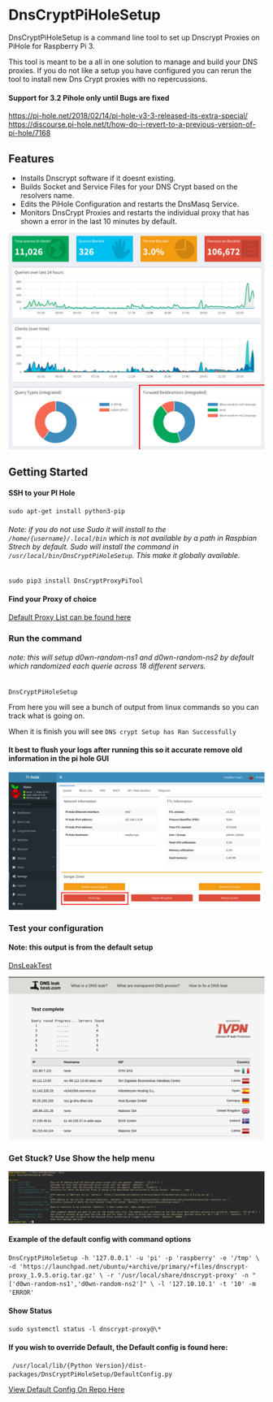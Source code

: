 # DnsCryptPiHoleSetup


DnsCryptPiHoleSetup is a command line tool to set up Dnscrypt Proxies on PiHole for Raspberry Pi 3.

This tool is meant to be a all in one solution to manage and build your DNS proxies. If you do not like a setup you have configured you can rerun the tool to install new Dns Crypt proxies with no repercussions.

#### Support for 3.2 Pihole only until Bugs are fixed
https://pi-hole.net/2018/02/14/pi-hole-v3-3-released-its-extra-special/
https://discourse.pi-hole.net/t/how-do-i-revert-to-a-previous-version-of-pi-hole/7168
 



## Features

- Installs Dnscrypt software if it doesnt existing.
- Builds Socket and Service Files for your DNS Crypt based on the resolvers name. 
- Edits the PiHole Configuration and restarts the DnsMasq Service.
- Monitors DnsCrypt Proxies and restarts the individual proxy that has shown a error in the last 10 minutes by default.

![ScreenShot](img/PiHoleMainWindow.png)




## Getting Started
#### SSH to your PI Hole

`sudo apt-get install python3-pip`
###### Note: if you do not use Sudo it will install to the `/home/{username}/.local/bin` which is not available by a path in Raspbian Strech by default. Sudo will install the command in `/usr/local/bin/DnsCryptPiHoleSetup`. This make it globally available.
`sudo pip3 install DnsCryptProxyPiTool`


#### Find your Proxy of choice

[Default Proxy List can be found here]( https://github.com/dyne/dnscrypt-proxy/blob/master/dnscrypt-resolvers.csv)


### Run the command
###### note: this will setup d0wn-random-ns1 and d0wn-random-ns2 by default which randomized each querie across 18 different servers.

`DnsCryptPiHoleSetup`

From here you will see a bunch of output from linux commands so you can track what is going on.

When it is finish you will see `DNS crypt Setup has Ran Successfully`


#### It best to flush your logs after running this so it accurate remove old information in the pi hole GUI

![ScreenShot](img/FlushLogs.png)


### Test your configuration
#### Note: this output is from the default setup

[DnsLeakTest](https://www.dnsleaktest.com/)

![ScreenShot](img/DnsLeakTest.png)



### Get Stuck? Use Show the help menu

![ScreenShot](img/DnsCryptPiHoleHelpMenu.png)


#### Example of the default config with command options

` DnsCryptPiHoleSetup -h '127.0.0.1' -u 'pi' -p 'raspberry' -e '/tmp' \
 -d 'https://launchpad.net/ubuntu/+archive/primary/+files/dnscrypt-proxy_1.9.5.orig.tar.gz' \
 -r '/usr/local/share/dnscrypt-proxy' -n "['d0wn-random-ns1','d0wn-random-ns2']" \
 -l '127.10.10.1' -t '10' -m 'ERROR' `

#### Show Status

` sudo systemctl status -l dnscrypt-proxy@\* `



 
#### If you wish to override Default, the Default config is found here:

` /usr/local/lib/{Python Version}/dist-packages/DnsCryptPiHoleSetup/DefaultConfig.py`

[View Default Config On Repo Here](DnsCryptProxyPiTool/DefaultConfig.py)


